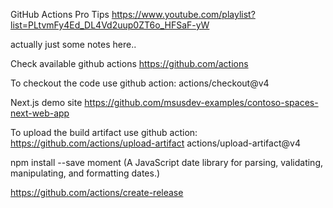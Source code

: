GitHub Actions Pro Tips
https://www.youtube.com/playlist?list=PLtvmFy4Ed_DL4Vd2uup0ZT6o_HFSaF-yW

actually just some notes here..

Check available github actions
https://github.com/actions

To checkout the code use github action:
actions/checkout@v4

Next.js demo site
https://github.com/msusdev-examples/contoso-spaces-next-web-app

To upload the build artifact use github action:
https://github.com/actions/upload-artifact
actions/upload-artifact@v4

npm install --save moment
(A JavaScript date library for parsing, validating, manipulating, and formatting dates.)

https://github.com/actions/create-release
